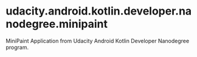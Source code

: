 # udacity.android.kotlin.developer.nanodegree.minipaint
MiniPaint Application from Udacity Android Kotlin Developer Nanodegree program.
